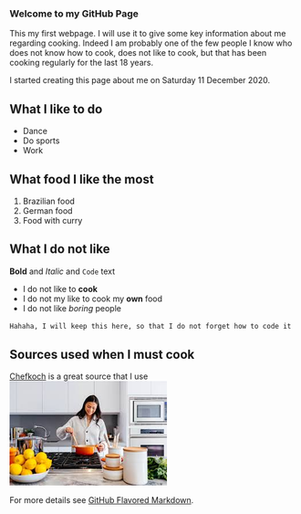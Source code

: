 
### Welcome to my GitHub Page

This my  first webpage. I will use it to give some key information about me regarding cooking. Indeed I am probably one of the few people I know who does not know how to cook, does not like to cook, but that has been cooking regularly for the last 18 years.   

I started  creating this page about me on Saturday 11 December 2020.

## What I like to do
- Dance
- Do sports
- Work

## What food I like the most
1. Brazilian food
2. German food
3. Food with curry

## What I do not like
**Bold** and _Italic_ and `Code` text
- I do not like to **cook** 
- I do not my like to cook my **own** food
- I do not like _boring_ people

```markdown
Hahaha, I will keep this here, so that I do not forget how to code it  
```
## Sources used when I must cook
[Chefkoch](https://www.chefkoch.de/) is a great source that I use
![This not me](cook.jpg)

For more details see [GitHub Flavored Markdown](https://guides.github.com/features/mastering-markdown/).


